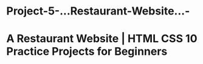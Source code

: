 # Project-5-...Restaurant-Website...-
# A Restaurant Website | HTML CSS 10 Practice Projects for Beginners
